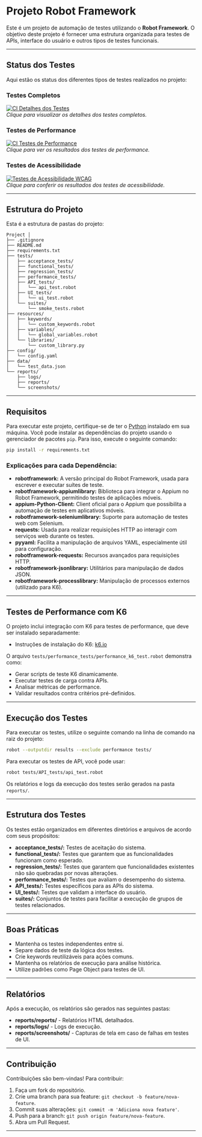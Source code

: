 # Projeto Robot Framework

Este é um projeto de automação de testes utilizando o **Robot Framework**. O objetivo deste projeto é fornecer uma estrutura organizada para testes de APIs, interface do usuário e outros tipos de testes funcionais.

---

## Status dos Testes

Aqui estão os status dos diferentes tipos de testes realizados no projeto:

### Testes Completos
[![CI Detalhes dos Testes](https://github.com/AnacAntunes/RobotFramework_modelo/actions/workflows/ci_details_tests.yml/badge.svg)](https://github.com/AnacAntunes/RobotFramework_modelo/actions/workflows/ci_details_tests.yml)  
*Clique para visualizar os detalhes dos testes completos.*

### Testes de Performance
[![CI Testes de Performance](https://github.com/AnacAntunes/RobotFramework_modelo/actions/workflows/ci_performance_tests.yml/badge.svg)](https://github.com/AnacAntunes/RobotFramework_modelo/actions/workflows/ci_performance_tests.yml)  
*Clique para ver os resultados dos testes de performance.*

### Testes de Acessibilidade
[![Testes de Acessibilidade WCAG](https://github.com/AnacAntunes/RobotFramework_modelo/actions/workflows/ci_accessibility_tests.yml/badge.svg)](https://github.com/AnacAntunes/RobotFramework_modelo/actions/workflows/ci_accessibility_tests.yml)  
*Clique para conferir os resultados dos testes de acessibilidade.*

---

## Estrutura do Projeto

Esta é a estrutura de pastas do projeto:

```
Project │ 
├── .gitignore
├── README.md
├── requirements.txt
├── tests/
│   ├── acceptance_tests/
│   ├── functional_tests/
│   ├── regression_tests/
│   ├── performance_tests/
│   ├── API_tests/
│   │   └── api_test.robot
│   ├── UI_tests/
│   │   └── ui_test.robot
│   └── suites/
│       └── smoke_tests.robot
├── resources/
│   ├── keywords/
│   │   └── custom_keywords.robot
│   ├── variables/
│   │   └── global_variables.robot
│   └── libraries/
│       └── custom_library.py
├── config/
│   └── config.yaml
├── data/
│   └── test_data.json
└── reports/
    ├── logs/
    ├── reports/
    └── screenshots/
```
---

## Requisitos

Para executar este projeto, certifique-se de ter o [Python](https://www.python.org/) instalado em sua máquina. Você pode instalar as dependências do projeto usando o gerenciador de pacotes `pip`. Para isso, execute o seguinte comando:

```bash
pip install -r requirements.txt
```

### Explicações para cada Dependência:

- **robotframework:** A versão principal do Robot Framework, usada para escrever e executar suítes de teste.
- **robotframework-appiumlibrary:** Biblioteca para integrar o Appium no Robot Framework, permitindo testes de aplicações móveis.
- **appium-Python-Client:** Client oficial para o Appium que possibilita a automação de testes em aplicativos móveis.
- **robotframework-seleniumlibrary:** Suporte para automação de testes web com Selenium.
- **requests:** Usada para realizar requisições HTTP ao interagir com serviços web durante os testes.
- **pyyaml:** Facilita a manipulação de arquivos YAML, especialmente útil para configuração.
- **robotframework-requests:** Recursos avançados para requisições HTTP.
- **robotframework-jsonlibrary:** Utilitários para manipulação de dados JSON.
- **robotframework-processlibrary:** Manipulação de processos externos (utilizado para K6).

---

## Testes de Performance com K6

O projeto inclui integração com K6 para testes de performance, que deve ser instalado separadamente:

- Instruções de instalação do K6: [k6.io](https://k6.io/)

O arquivo `tests/performance_tests/performance_k6_test.robot` demonstra como:

- Gerar scripts de teste K6 dinamicamente.
- Executar testes de carga contra APIs.
- Analisar métricas de performance.
- Validar resultados contra critérios pré-definidos.

---

## Execução dos Testes

Para executar os testes, utilize o seguinte comando na linha de comando na raiz do projeto:

```bash
robot --outputdir results --exclude performance tests/
```

Para executar os testes de API, você pode usar:

```bash
robot tests/API_tests/api_test.robot
```

Os relatórios e logs da execução dos testes serão gerados na pasta `reports/`.

---

## Estrutura dos Testes

Os testes estão organizados em diferentes diretórios e arquivos de acordo com seus propósitos:

- **acceptance_tests/:** Testes de aceitação do sistema.
- **functional_tests/:** Testes que garantem que as funcionalidades funcionam como esperado.
- **regression_tests/:** Testes que garantem que funcionalidades existentes não são quebradas por novas alterações.
- **performance_tests/:** Testes que avaliam o desempenho do sistema.
- **API_tests/:** Testes específicos para as APIs do sistema.
- **UI_tests/:** Testes que validam a interface do usuário.
- **suites/:** Conjuntos de testes para facilitar a execução de grupos de testes relacionados.

---

## Boas Práticas

- Mantenha os testes independentes entre si.
- Separe dados de teste da lógica dos testes.
- Crie keywords reutilizáveis para ações comuns.
- Mantenha os relatórios de execução para análise histórica.
- Utilize padrões como Page Object para testes de UI.

---

## Relatórios

Após a execução, os relatórios são gerados nas seguintes pastas:

- **reports/reports/** - Relatórios HTML detalhados.
- **reports/logs/** - Logs de execução.
- **reports/screenshots/** - Capturas de tela em caso de falhas em testes de UI.

---

## Contribuição

Contribuições são bem-vindas! Para contribuir:

1. Faça um fork do repositório.
2. Crie uma branch para sua feature: `git checkout -b feature/nova-feature`.
3. Commit suas alterações: `git commit -m 'Adiciona nova feature'`.
4. Push para a branch: `git push origin feature/nova-feature`.
5. Abra um Pull Request.

---
